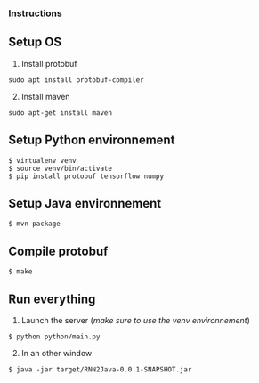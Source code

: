 ### Instructions

## Setup OS

1. Install protobuf
```
sudo apt install protobuf-compiler
```

2. Install maven
```
sudo apt-get install maven
```

## Setup Python environnement
```
$ virtualenv venv
$ source venv/bin/activate
$ pip install protobuf tensorflow numpy
```

## Setup Java environnement
```
$ mvn package
```

## Compile protobuf
```
$ make
```

## Run everything

1. Launch the server (*make sure to use the venv environnement*)
```
$ python python/main.py
```
2. In an other window
```
$ java -jar target/RNN2Java-0.0.1-SNAPSHOT.jar
```